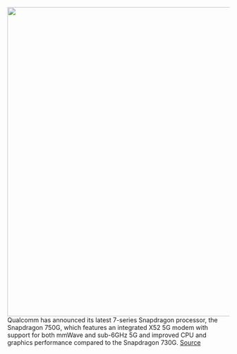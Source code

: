 <img src='https://cdn.vox-cdn.com/thumbor/kohMUBhcHREXdx28MKgTuOhirss=/0x0:6000x4000/1200x800/filters:focal(2520x1520:3480x2480)/cdn.vox-cdn.com/uploads/chorus_image/image/67448284/Snapdragon_750G_5G_QRD___In_Hand.0.png' width='700px' /><br/>
Qualcomm has announced its latest 7-series Snapdragon processor, the Snapdragon 750G, which features an integrated X52 5G modem with support for both mmWave and sub-6GHz 5G and improved CPU and graphics performance compared to the Snapdragon 730G.
<a href='https://www.theverge.com/2020/9/22/21449747/qualcomm-snapdragon-750g-5g-faster-cpu-gpu-ai-engine-smartphone-processor'> Source <a/>